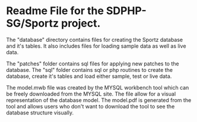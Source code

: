 Readme File for the SDPHP-SG/Sportz project.
==
The "database" directory contains files for creating the Sportz database and it's tables.  It also includes files for
loading sample data as well as live data.

The "patches" folder contains sql files for applying new patches to the database.  The "sql" folder contains sql or php routines to create the database, create it's tables and load either sample, test or live data.

The model.mwb file was created by the MYSQL workbench tool which can be freely downloaded from the MYSQL site.  The file allow for a visual representation of the database model.  The model.pdf is generated from the tool and allows users who don't want to download the tool to see the database structure visually.